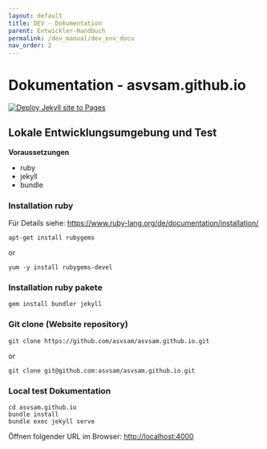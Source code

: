 ```yaml
---
layout: default
title: DEV - Dokumentation
parent: Entwickler-Handbuch
permalink: /dev_manual/dev_env_docu
nav_order: 2
---
```


# Dokumentation - asvsam.github.io

[![Deploy Jekyll site to Pages](https://github.com/asvsam/asvsam.github.io/actions/workflows/pages.yml/badge.svg)](https://github.com/asvsam/asvsam.github.io/actions/workflows/pages.yml)

## Lokale Entwicklungsumgebung und Test

**Voraussetzungen**
- ruby
- jekyll
- bundle

### Installation ruby

Für Details siehe: https://www.ruby-lang.org/de/documentation/installation/

```shell 
apt-get install rubygems
```
or
```shell 
yum -y install rubygems-devel
```

### Installation ruby pakete

```shell 
gem install bundler jekyll
```

### Git clone (Website repository)

```shell 
git clone https://github.com/asvsam/asvsam.github.io.git
```
or
```shell 
git clone git@github.com:asvsam/asvsam.github.io.git
```

### Local test Dokumentation

```shell
cd asvsam.github.io
bundle install
bundle exec jekyll serve
```

Öffnen folgender URL im Browser: [http://localhost:4000](http://localhost:4000)

